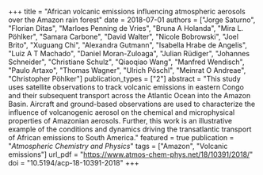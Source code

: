 +++
title = "African volcanic emissions influencing atmospheric aerosols over the Amazon rain forest"
date = 2018-07-01
authors = ["Jorge Saturno", "Florian Ditas", "Marloes Penning de Vries", "Bruna A Holanda", "Mira L. Pöhlker", "Samara Carbone", "David Walter", "Nicole Bobrowski", "Joel Brito", "Xuguang Chi", "Alexandra Gutmann", "Isabella Hrabe de Angelis", "Luiz A T Machado", "Daniel Moran-Zuloaga", "Julian Rüdiger", "Johannes Schneider", "Christiane Schulz", "Qiaoqiao Wang", "Manfred Wendisch", "Paulo Artaxo", "Thomas Wagner", "Ulrich Pöschl", "Meinrat O Andreae", "Christopher Pöhlker"]
publication_types = ["2"]
abstract = "This study uses satellite observations to track volcanic emissions in eastern Congo and their subsequent transport across the Atlantic Ocean into the Amazon Basin. Aircraft and ground-based observations are used to characterize the influence of volcanogenic aerosol on the chemical and microphysical properties of Amazonian aerosols. Further, this work is an illustrative example of the conditions and dynamics driving the transatlantic transport of African emissions to South America."
featured = true
publication = "*Atmospheric Chemistry and Physics*"
tags = ["Amazon", "Volcanic emissions"]
url_pdf = "https://www.atmos-chem-phys.net/18/10391/2018/"
doi = "10.5194/acp-18-10391-2018"
+++
